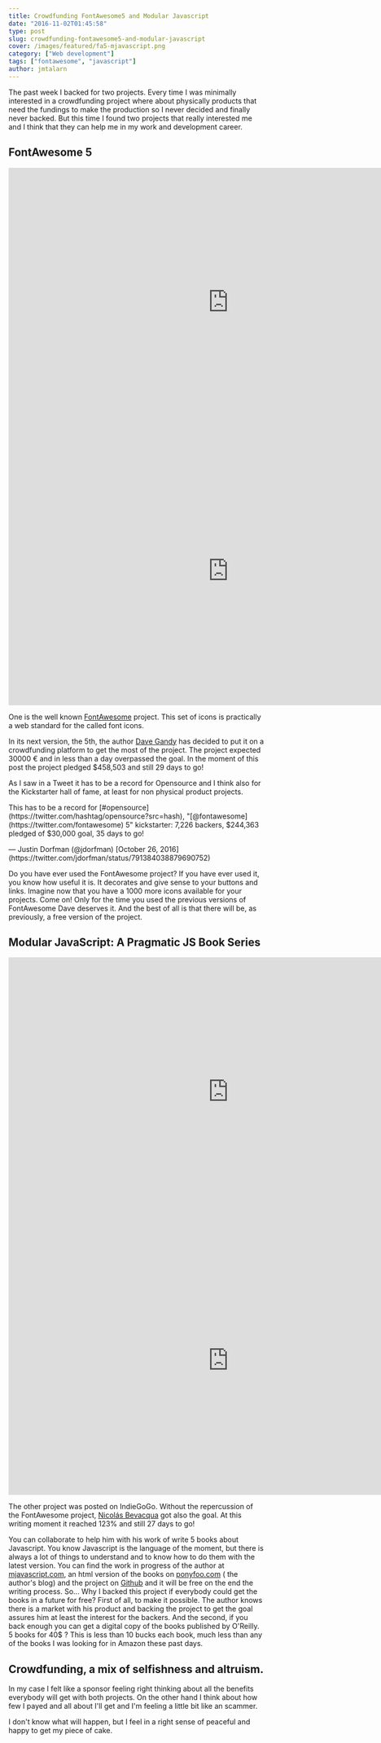 ```yaml
---
title: Crowdfunding FontAwesome5 and Modular Javascript
date: "2016-11-02T01:45:58"
type: post
slug: crowdfunding-fontawesome5-and-modular-javascript
cover: /images/featured/fa5-mjavascript.png
category: ["Web development"]
tags: ["fontawesome", "javascript"]
author: jmtalarn
---
```


The past week I backed for two projects. Every time I was minimally interested in a crowdfunding project where about physically products that need the fundings to make the production so I never decided and finally never backed. But this time I found two projects that really interested me and I think that they can help me in my work and development career.

<!--more-->

<h2 id="fontawesome5">FontAwesome 5</h2>
<iframe
style="width: 90vw; height: 55vw;" src="https://www.kickstarter.com/projects/232193852/font-awesome-5/widget/video.html" frameborder="0" scrolling="no"></iframe>

<iframe
style="width: 90vw; height: 55vw;" src="https://www.kickstarter.com/projects/232193852/font-awesome-5/widget/card.html?v=2" frameborder="0" scrolling="no"></iframe>

One is the well known [FontAwesome](http://fontawesome.io/) project. This set of icons is practically a web standard for the called font icons.

In its next version, the 5th, the author [Dave Gandy](https://twitter.com/davegandy) has decided to put it on a crowdfunding platform to get the most of the project. The project expected 30000 € and in less than a day overpassed the goal. In the moment of this post the project pledged $458,503 and still 29 days to go!

As I saw in a Tweet it has to be a record for Opensource and I think also for the Kickstarter hall of fame, at least for non physical product projects.

<twitter-tweet>
<p dir="ltr" lang="en">This has to be a record for [#opensource](https://twitter.com/hashtag/opensource?src=hash), "[@fontawesome](https://twitter.com/fontawesome) 5" kickstarter: 7,226 backers, $244,363 pledged of $30,000 goal, 35 days to go!
</p>
— Justin Dorfman (@jdorfman) [October 26, 2016](https://twitter.com/jdorfman/status/791384038879690752)
</twitter-tweet>

Do you have ever used the FontAwesome project? If you have ever used it, you know how useful it is. It decorates and give sense to your buttons and links. Imagine now that you have a 1000 more icons available for your projects. Come on! Only for the time you used the previous versions of FontAwesome Dave deserves it. And the best of all is that there will be, as previously, a free version of the project.

<h2 id="modularjavascriptapragmaticjsbookseries">Modular JavaScript: A Pragmatic JS Book Series</h2>
<iframe 
style="width: 90vw; height: 55vw;"
src="https://www.youtube.com/embed/7WMLlcJ8KLs" frameborder="0" allowfullscreen="allowfullscreen"></iframe>

<iframe 
style="width: 90vw; height: 55vw;"
src="https://www.indiegogo.com/project/modular-javascript-a-pragmatic-js-book-series/embedded/15290635" frameborder="0" scrolling="no"></iframe>

The other project was posted on IndieGoGo. Without the repercussion of the FontAwesome project, [Nicolás Bevacqua](https://twitter.com/nzgb) got also the goal. At this writing moment it reached 123% and still 27 days to go!

You can collaborate to help him with his work of write 5 books about Javascript. You know Javascript is the language of the moment, but there is always a lot of things to understand and to know how to do them with the latest version. You can find the work in progress of the author at [mjavascript.com](https://mjavascript.com/), an html version of the books on [ponyfoo.com](https://ponyfoo.com/books/) ( the author's blog) and the project on [Github](https://github.com/mjavascript/) and it will be free on the end the writing process. So... Why I backed this project if everybody could get the books in a future for free? First of all, to make it possible. The author knows there is a market with his product and backing the project to get the goal assures him at least the interest for the backers. And the second, if you back enough you can get a digital copy of the books published by O'Reilly. 5 books for 40$ ? This is less than 10 bucks each book, much less than any of the books I was looking for in Amazon these past days.

<h2 id="crowdfundingamixofselfishnessandaltruism">Crowdfunding, a mix of selfishness and altruism.</h2>
In my case I felt like a sponsor feeling right thinking about all the benefits everybody will get with both projects. On the other hand I think about how few I payed and all about I'll get and I'm feeling a little bit like an scammer.

I don't know what will happen, but I feel in a right sense of peaceful and happy to get my piece of cake.
